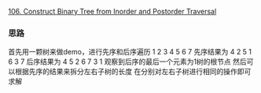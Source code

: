 [106. Construct Binary Tree from Inorder and Postorder Traversal](https://leetcode.com/problems/construct-binary-tree-from-inorder-and-postorder-traversal/)

### 思路
首先用一颗树来做demo，进行先序和后序遍历
      1
    2   3
  4  5  6  7
先序结果为 4 2 5 1 6 3 7
后序结果为 4 5 2 6 7 3 1
观察到后序的最后一个元素为1树的根节点
然后可以根据先序的结果来拆分左右子树的长度
在分别对左右子树进行相同的操作即可求解